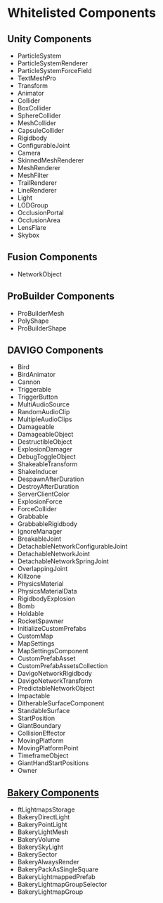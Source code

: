 # Whitelisted Components

## Unity Components

* ParticleSystem
* ParticleSystemRenderer
* ParticleSystemForceField
* TextMeshPro
* Transform
* Animator
* Collider
* BoxCollider
* SphereCollider
* MeshCollider
* CapsuleCollider
* Rigidbody
* ConfigurableJoint
* Camera
* SkinnedMeshRenderer
* MeshRenderer
* MeshFilter
* TrailRenderer
* LineRenderer
* Light
* LODGroup
* OcclusionPortal
* OcclusionArea
* LensFlare
* Skybox

## Fusion Components

* NetworkObject

## ProBuilder Components

* ProBuilderMesh
* PolyShape
* ProBuilderShape

## DAVIGO Components

* Bird
* BirdAnimator
* Cannon
* Triggerable
* TriggerButton
* MultiAudioSource
* RandomAudioClip
* MultipleAudioClips
* Damageable
* DamageableObject
* DestructibleObject
* ExplosionDamager
* DebugToggleObject
* ShakeableTransform
* ShakeInducer
* DespawnAfterDuration
* DestroyAfterDuration
* ServerClientColor
* ExplosionForce
* ForceCollider
* Grabbable
* GrabbableRigidbody
* IgnoreManager
* BreakableJoint
* DetachableNetworkConfigurableJoint
* DetachableNetworkJoint
* DetachableNetworkSpringJoint
* OverlappingJoint
* Killzone
* PhysicsMaterial
* PhysicsMaterialData
* RigidbodyExplosion
* Bomb
* Holdable
* RocketSpawner
* InitializeCustomPrefabs
* CustomMap
* MapSettings
* MapSettingsComponent
* CustomPrefabAsset
* CustomPrefabAssetsCollection
* DavigoNetworkRigidbody
* DavigoNetworkTransform
* PredictableNetworkObject
* Impactable
* DitherableSurfaceComponent
* StandableSurface
* StartPosition
* GiantBoundary
* CollisionEffector
* MovingPlatform
* MovingPlatformPoint
* TimeframeObject
* GiantHandStartPositions
* Owner

## [Bakery Components](https://assetstore.unity.com/packages/tools/level-design/bakery-gpu-lightmapper-122218)

* ftLightmapsStorage
* BakeryDirectLight
* BakeryPointLight
* BakeryLightMesh
* BakeryVolume
* BakerySkyLight
* BakerySector
* BakeryAlwaysRender
* BakeryPackAsSingleSquare
* BakeryLightmappedPrefab
* BakeryLightmapGroupSelector
* BakeryLightmapGroup
